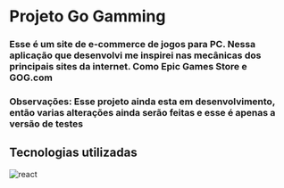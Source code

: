 
<h1>Projeto Go Gamming</h1>

<h3>Esse é um site de e-commerce de jogos para
PC. Nessa aplicação que desenvolvi me inspirei
nas mecânicas dos principais sites da internet. Como 
Epic Games Store e GOG.com</h3>

<h3>Observações: Esse projeto ainda esta em desenvolvimento, então varias 
alterações ainda serão feitas e esse é apenas a versão de testes</h3>


<h2>Tecnologias utilizadas</h2>

![react](https://user-images.githubusercontent.com/88919003/206603200-9421fa29-4e9c-44b9-a6b7-2a8b5b19b4a1.svg?w=20%)

